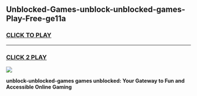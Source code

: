 
## Unblocked-Games-unblock-unblocked-games-Play-Free-ge11a
<h3>
<a href="https://premium76.site?title=unblock-unblocked-games&ref=22A">CLICK TO PLAY</a></h3>
<hr>

<h3>
<a href="https://premium76.site?title=unblock-unblocked-games&ref=22A">CLICK 2 PLAY</a>
  
</h3>

<a href="https://premium76.site?title=unblock-unblocked-games&ref=22A"><img src="https://clearcache.store/games.png"></a>


**unblock-unblocked-games games unblocked: Your Gateway to Fun and Accessible Online Gaming**
